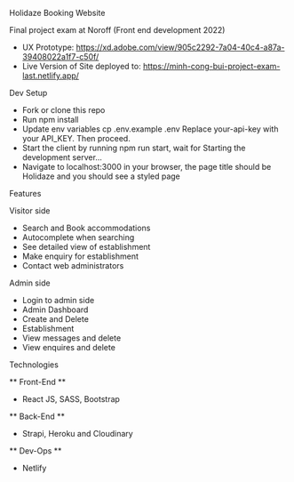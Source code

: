 Holidaze Booking Website

Final project exam at Noroff (Front end development 2022)

- UX Prototype: https://xd.adobe.com/view/905c2292-7a04-40c4-a87a-39408022a1f7-c50f/
- Live Version of Site deployed to: https://minh-cong-bui-project-exam-last.netlify.app/

Dev Setup

- Fork or clone this repo
- Run npm install
- Update env variables cp .env.example .env Replace your-api-key with your API_KEY. Then proceed.
- Start the client by running npm run start, wait for Starting the development server...
- Navigate to localhost:3000 in your browser, the page title should be Holidaze and you should see a styled page

Features

Visitor side

- Search and Book accommodations
- Autocomplete when searching
- See detailed view of establishment
- Make enquiry for establishment
- Contact web administrators

Admin side

- Login to admin side
- Admin Dashboard
- Create and Delete
- Establishment
- View messages and delete
- View enquires and delete

Technologies

** Front-End **

- React JS, SASS, Bootstrap

** Back-End **

- Strapi, Heroku and Cloudinary

** Dev-Ops **

- Netlify
